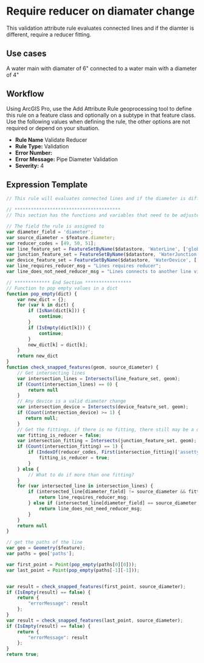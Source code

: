 # Require reducer on diamater change

This validation attribute rule evaluates connected lines and if the diamter is different, require a reducer fitting.

## Use cases

A water main with diamater of 6" connected to a water main with a diameter of 4"

## Workflow

Using ArcGIS Pro, use the Add Attribute Rule geoprocessing tool to define this rule on a feature class and optionally on a subtype in that feature class.  Use the following values when defining the rule, the other options are not required or depend on your situation.
  - **Rule Name** Validate Reducer
  - **Rule Type:** Validation
  - **Error Number:** 
  - **Error Message:** Pipe Diameter Validation
  - **Severity:** 4
## Expression Template

```js
// This rule will evaluates connected lines and if the diameter is different, require a reducer fitting.

// ***************************************
// This section has the functions and variables that need to be adjusted based on your implementation

// The field the rule is assigned to
var diameter_field = 'diameter';
var source_diameter = $feature.diameter;
var reducer_codes = [49, 50, 51];
var line_feature_set = FeatureSetByName($datastore, 'WaterLine', ['globalID', diameter_field], false);
var junction_feature_set = FeatureSetByName($datastore, 'WaterJunction', ['globalID', 'assettype'], false);
var device_feature_set = FeatureSetByName($datastore, 'WaterDevice', ['globalID', 'assettype'], false);
var line_requires_reducer_msg = "Lines requires reducer";
var line_does_not_need_reducer_msg = "Lines connects to another line via a reducer but diameter does not change";

// ************* End Section *****************
// Function to pop empty values in a dict
function pop_empty(dict) {
    var new_dict = {};
    for (var k in dict) {
        if (IsNan(dict[k])) {
            continue;
        }
        if (IsEmpty(dict[k])) {
            continue;
        }
        new_dict[k] = dict[k];
    }
    return new_dict
}
function check_snapped_features(geom, source_diameter) {
    // Get intersecting lines
    var intersection_lines = Intersects(line_feature_set, geom);
    if (Count(intersection_lines) == 0) {
        return null
    }
    // Any device is a valid diameter change
    var intersection_device = Intersects(device_feature_set, geom);
    if (Count(intersection_device) >= 1) {
       return null;
    }
    // Get the fittings, if there is no fitting, there still may be a diameter error
    var fitting_is_reducer = false;
    var intersection_fitting = Intersects(junction_feature_set, geom);
    if (Count(intersection_fitting) == 1) {
        if (IndexOf(reducer_codes, First(intersection_fitting)['assettype']) != -1) {
            fitting_is_reducer = true;
        }
    } else {
        // What to do if more than one fitting?
    }
    for (var intersected_line in intersection_lines) {
        if (intersected_line[diameter_field] != source_diameter && fitting_is_reducer == false) {
            return line_requires_reducer_msg;
        } else if (intersected_line[diameter_field] == source_diameter && fitting_is_reducer == true) {
            return line_does_not_need_reducer_msg;
        }
    }
    return null
}

// get the paths of the line
var geo = Geometry($feature);
var paths = geo['paths'];

var first_point = Point(pop_empty(paths[0][0]));
var last_point = Point(pop_empty(paths[-1][-1]));


var result = check_snapped_features(first_point, source_diameter);
if (IsEmpty(result) == false) {
    return {
        "errorMessage": result
    };
}
var result = check_snapped_features(last_point, source_diameter);
if (IsEmpty(result) == false) {
    return {
        "errorMessage": result
    };
}
return true;

```